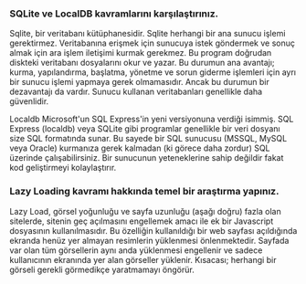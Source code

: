 ### SQLite ve LocalDB kavramlarını karşılaştırınız.

Sqlite, bir veritabanı kütüphanesidir. Sqlite herhangi bir ana sunucu işlemi gerektirmez. Veritabanına erişmek için sunucuya istek göndermek ve sonuç almak için ara işlem iletişimi kurmak gerekmez. Bu program doğrudan diskteki veritabanı dosyalarını okur ve yazar. Bu durumun ana avantajı; kurma, yapılandırma, başlatma, yönetme ve sorun giderme işlemleri için ayrı bir sunucu işlemi yapmaya gerek olmamasıdır. Ancak bu durumun bir dezavantajı da vardır. Sunucu kullanan veritabanları genellikle daha güvenlidir.

Localdb Microsoft'un SQL Express'in yeni versiyonuna verdiği isimmiş. SQL Express (localdb) veya SQLite gibi programlar genellikle bir veri dosyanı size SQL formatında sunar. Bu sayede bir SQL sunucusu (MSSQL, MySQL veya Oracle) kurmanıza gerek kalmadan (ki görece daha zordur) SQL üzerinde çalışabilirsiniz. Bir sunucunun yeteneklerine sahip değildir fakat kod geliştirmeyi kolaylaştırır.

### Lazy Loading kavramı hakkında temel bir araştırma yapınız.

Lazy Load, görsel yoğunluğu ve sayfa uzunluğu (aşağı doğru) fazla olan sitelerde, sitenin geç açılmasını engellemek amacı ile ek bir Javascript dosyasının kullanılmasıdır. Bu özelliğin kullanıldığı bir web sayfası açıldığında ekranda henüz yer almayan resimlerin yüklenmesi önlenmektedir. Sayfada var olan tüm görsellerin aynı anda yüklenmesi engellenir ve sadece kullanıcının ekranında yer alan görseller yüklenir. Kısacası; herhangi bir görseli gerekli görmedikçe yaratmamayı öngörür.
